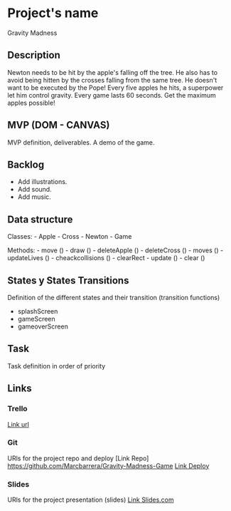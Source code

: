 # Project's name
Gravity Madness

## Description
Newton needs to be hit by the apple's falling off the tree. He also has to avoid being hitten by the crosses falling from the same tree. He doesn't want to be executed by the Pope! Every five apples he hits, a superpower let him control gravity. Every game lasts 60 seconds. Get the maximum apples possible!

## MVP (DOM - CANVAS)
MVP definition, deliverables.
A demo of the game.

## Backlog
- Add illustrations.
- Add sound.
- Add music.


## Data structure
Classes:
    - Apple
    - Cross
    - Newton
    - Game 

Methods:
    - move ()
    - draw ()
    - deleteApple ()
    - deleteCross () 
    - moves ()
    - updateLives ()
    - cheackcollisions ()
    - clearRect
    - update ()
    - clear ()
    


## States y States Transitions
Definition of the different states and their transition (transition functions)

- splashScreen
- gameScreen
- gameoverScreen


## Task
Task definition in order of priority


## Links


### Trello
[Link url](https://trello.com)


### Git
URls for the project repo and deploy
[Link Repo] https://github.com/Marcbarrera/Gravity-Madness-Game
[Link Deploy](http://github.com)


### Slides
URls for the project presentation (slides)
[Link Slides.com](http://slides.com)

